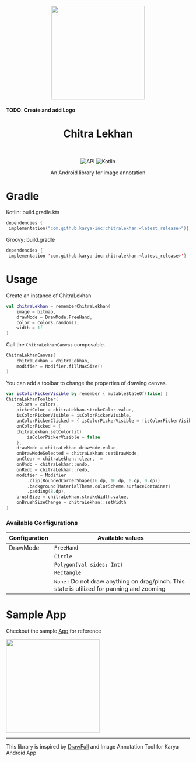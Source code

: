 
<div align="center">  
<img src='https://github.com/karya-inc/RawAudioRecorder/assets/69595691/1d70ff80-7639-4ab7-8fd4-3da69d95ca4e' width='256px' />  
</div>  
<h4>TODO: Create and add Logo</h4>
  
<h1 align="center">Chitra Lekhan</h1>  
  
</br>  
  
<p align="center">  
  <img alt="API" src="https://img.shields.io/badge/Api%2021+-50f270?logo=android&logoColor=black&style=for-the-badge"/></a>  
  <img alt="Kotlin" src="https://img.shields.io/badge/Kotlin-a503fc?logo=kotlin&logoColor=white&style=for-the-badge"/></a>  
<p/>  
  
<p align="center">An Android library for image annotation</p>  
  
# Gradle  
  
Kotlin: build.gradle.kts  
```kotlin  
dependencies {  
 implementation("com.github.karya-inc:chitralekhan:<latest_release>")}  
```  
  
Groovy: build.gradle  
```kotlin  
dependencies {  
 implementation 'com.github.karya-inc:chitralekhan:<latest_release>'}  
```  
  
# Usage  
  
Create an instance of ChitraLekhan  
```kotlin  
val chitraLekhan = rememberChitraLekhan(  
    image = bitmap,  
    drawMode = DrawMode.FreeHand,  
    color = colors.random(),  
    width = 1f  
) 
```  
 
 Call the `ChitraLekhanCanvas` composable.
```kotlin  
ChitraLekhanCanvas(  
    chitraLekhan = chitraLekhan,  
    modifier = Modifier.fillMaxSize()  
)
```  
  
You can add a toolbar to change the properties of drawing canvas. 
```kotlin  
var isColorPickerVisible by remember { mutableStateOf(false) }
ChitraLekhanToolbar(  
    colors = colors,  
    pickedColor = chitraLekhan.strokeColor.value,  
    isColorPickerVisible = isColorPickerVisible,  
    onColorPickerClicked = { isColorPickerVisible = !isColorPickerVisible },  
    onColorPicked = {  
    chitraLekhan.setColor(it)  
        isColorPickerVisible = false  
    },  
    drawMode = chitraLekhan.drawMode.value,  
    onDrawModeSelected = chitraLekhan::setDrawMode,  
    onClear = chitraLekhan::clear,  =
    onUndo = chitraLekhan::undo,  
    onRedo = chitraLekhan::redo,  
    modifier = Modifier  
        .clip(RoundedCornerShape(16.dp, 16.dp, 0.dp, 0.dp))  
        .background(MaterialTheme.colorScheme.surfaceContainer)  
        .padding(8.dp),  
    brushSize = chitraLekhan.strokeWidth.value,  
    onBrushSizeChange = chitraLekhan::setWidth  
)  
```  
  
### Available Configurations  
  
| Configuration | Available values                                                                 |  
|---------------|----------------------------------------------------------------------------------|  
| DrawMode      | `FreeHand`                                                           |  
|               | `Circle`                                                             |  
|               | `Polygon(val sides: Int)`                                            |  
|               | `Rectangle`                                                          |               
|               | `None` : Do not draw anything on drag/pinch. This state is utilized for panning and zooming                                                                  |                                                                           |  

  
# Sample App  
Checkout the sample [App](https://github.com/karya-inc/ChitraLekhan/tree/master/app) for reference  
  
<img src='https://github.com/user-attachments/assets/475e3b31-29df-4ef8-8869-a96f88bde645' width='256'/>  

 <hr>
 
 This library is inspired by [DrawFull](https://github.com/thedroiddiv/DrawFull) and Image Annotation Tool for Karya Android App
